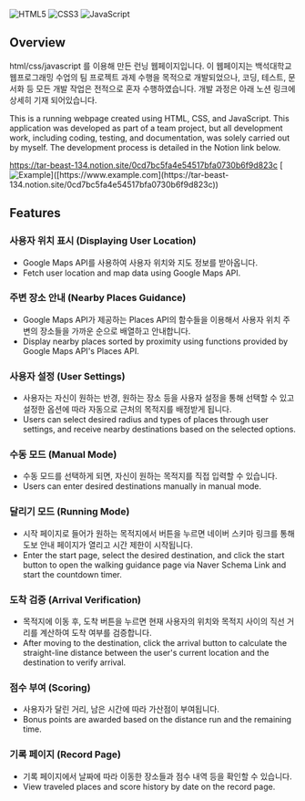 ![HTML5](https://img.shields.io/badge/HTML5-E34F26?style=for-the-badge&logo=html5&logoColor=white)
![CSS3](https://img.shields.io/badge/CSS3-1572B6?style=for-the-badge&logo=css3&logoColor=white)
![JavaScript](https://img.shields.io/badge/JavaScript-F7DF1E?style=for-the-badge&logo=javascript&logoColor=black)

## Overview
html/css/javascript 를 이용해 만든 런닝 웹페이지입니다.
이 웹페이지는 백석대학교 웹프로그래밍 수업의 팀 프로젝트 과제 수행을 목적으로 개발되었으나, 코딩, 테스트, 문서화 등 모든 개발 작업은 전적으로 혼자 수행하였습니다.
개발 과정은 아래 노션 링크에 상세히 기재 되어있습니다.

This is a running webpage created using HTML, CSS, and JavaScript.
This application was developed as part of a team project, but all development work, including coding, testing, and documentation, was solely carried out by myself.
The development process is detailed in the Notion link below.

https://tar-beast-134.notion.site/0cd7bc5fa4e54517bfa0730b6f9d823c
[![Example](https://api.thumbnail.ws/api/ab1234567890/thumbnail/get?url=[https://www.example.com&width=150](https://tar-beast-134.notion.site/0cd7bc5fa4e54517bfa0730b6f9d823c))]([https://www.example.com](https://tar-beast-134.notion.site/0cd7bc5fa4e54517bfa0730b6f9d823c))

## Features

### 사용자 위치 표시 (Displaying User Location)
- Google Maps API를 사용하여 사용자 위치와 지도 정보를 받아옵니다.
- Fetch user location and map data using Google Maps API.

### 주변 장소 안내 (Nearby Places Guidance)
- Google Maps API가 제공하는 Places API의 함수들을 이용해서 사용자 위치 주변의 장소들을 가까운 순으로 배열하고 안내합니다.
- Display nearby places sorted by proximity using functions provided by Google Maps API's Places API.

### 사용자 설정 (User Settings)
- 사용자는 자신이 원하는 반경, 원하는 장소 등을 사용자 설정을 통해 선택할 수 있고 설정한 옵션에 따라 자동으로 근처의 목적지를 배정받게 됩니다.
- Users can select desired radius and types of places through user settings, and receive nearby destinations based on the selected options.

### 수동 모드 (Manual Mode)
- 수동 모드를 선택하게 되면, 자신이 원하는 목적지를 직접 입력할 수 있습니다.
- Users can enter desired destinations manually in manual mode.

### 달리기 모드 (Running Mode)
- 시작 페이지로 들어가 원하는 목적지에서 버튼을 누르면 네이버 스키마 링크를 통해 도보 안내 페이지가 열리고 시간 제한이 시작됩니다.
- Enter the start page, select the desired destination, and click the start button to open the walking guidance page via Naver Schema Link and start the countdown timer.

### 도착 검증 (Arrival Verification)
- 목적지에 이동 후, 도착 버튼을 누르면 현재 사용자의 위치와 목적지 사이의 직선 거리를 계산하여 도착 여부를 검증합니다.
- After moving to the destination, click the arrival button to calculate the straight-line distance between the user's current location and the destination to verify arrival.

### 점수 부여 (Scoring)
- 사용자가 달린 거리, 남은 시간에 따라 가산점이 부여됩니다.
- Bonus points are awarded based on the distance run and the remaining time.

### 기록 페이지 (Record Page)
- 기록 페이지에서 날짜에 따라 이동한 장소들과 점수 내역 등을 확인할 수 있습니다.
- View traveled places and score history by date on the record page.
  
